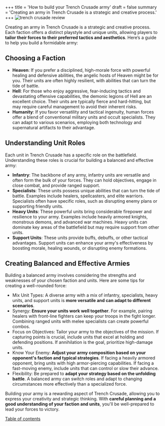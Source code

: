 +++
title = 'How to build your Trench Crusade army'
draft = false
summary = 'Creating an army in Trench Crusade is a strategic and creative process.'
+++
![trench crusade review](/images/trench-crusade-wargame.webp)

Creating an army in Trench Crusade is a strategic and creative process. Each faction offers a distinct playstyle and unique units, allowing players to **tailor their forces to their preferred tactics and aesthetics**. Here’s a guide to help you build a formidable army: 

## Choosing a Faction 
- **Heaven**: If you prefer a disciplined, high-morale force with powerful healing and defensive abilities, the angelic hosts of Heaven might be for you. Their units are often highly resilient, with abilities that can turn the tide of battle. 
- **Hell**: For those who enjoy aggressive, fear-inducing tactics and devastating offensive capabilities, the demonic legions of Hell are an excellent choice. Their units are typically fierce and hard-hitting, but may require careful management to avoid their inherent risks. 
- **Humanity**: If you favor versatility and tactical ingenuity, human forces offer a blend of conventional military units and occult specialists. They can adapt to various scenarios, employing both technology and supernatural artifacts to their advantage. 

## Understanding Unit Roles 
Each unit in Trench Crusade has a specific role on the battlefield. Understanding these roles is crucial for building a balanced and effective army: 
- **Infantry**: The backbone of any army, infantry units are versatile and often form the bulk of your forces. They can hold objectives, engage in close combat, and provide ranged support. 
- **Specialists**: These units possess unique abilities that can turn the tide of battle. Examples include healers, spellcasters, and elite warriors. Specialists often have specific roles, such as disrupting enemy plans or supporting friendly units. 
- **Heavy Units**: These powerful units bring considerable firepower and resilience to your army. Examples include heavily armored knights, monstrous demons, and advanced war machines. Heavy units can dominate key areas of the battlefield but may require support from other units. 
- **Support Units**: These units provide buffs, debuffs, or other tactical advantages. Support units can enhance your army's effectiveness by boosting morale, healing wounds, or disrupting enemy formations. 

## Creating Balanced and Effective Armies 
Building a balanced army involves considering the strengths and weaknesses of your chosen faction and units. Here are some tips for creating a well-rounded force: 
- Mix Unit Types: A diverse army with a mix of infantry, specialists, heavy units, and support units is **more versatile and can adapt to different scenarios**. 
- Synergy: **Ensure your units work well together**. For example, pairing healers with front-line fighters can keep your troops in the fight longer. Combining ranged units with melee specialists can create powerful combos. 
- Focus on Objectives: Tailor your army to the objectives of the mission. If capturing points is crucial, include units that excel at holding and defending positions. If annihilation is the goal, prioritize high-damage units. 
- Know Your Enemy: **Adjust your army composition based on your opponent's faction and typical strategies**. If facing a heavily armored opponent, bring units with high armor-piercing capabilities. If facing a fast-moving enemy, include units that can control or slow their advance. 
- Flexibility: Be prepared to **adapt your strategy based on the unfolding battle**. A balanced army can switch roles and adapt to changing circumstances more effectively than a specialized force. 

Building your army is a rewarding aspect of Trench Crusade, allowing you to express your creativity and strategic thinking. With **careful planning and a good understanding of your faction and units**, you'll be well-prepared to lead your forces to victory. 

[Table of contents](/reviews/trench-crusade-review/)